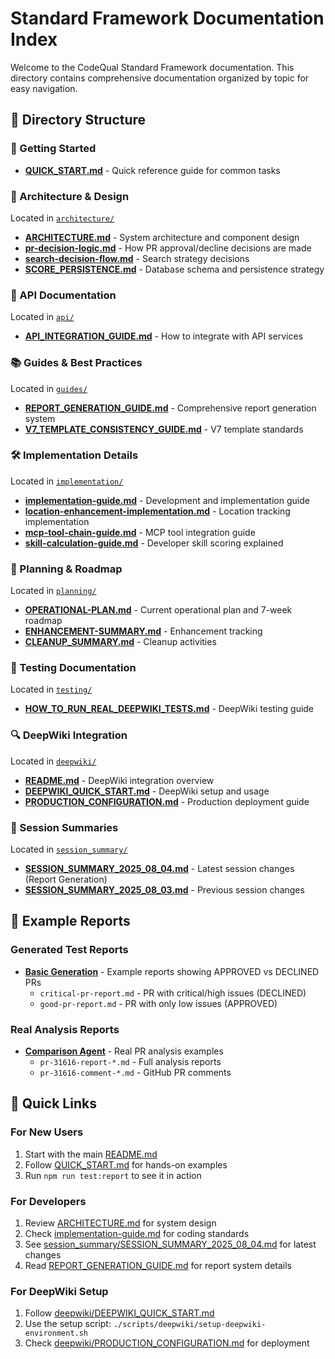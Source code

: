 # Standard Framework Documentation Index

Welcome to the CodeQual Standard Framework documentation. This directory contains comprehensive documentation organized by topic for easy navigation.

## 📁 Directory Structure

### 🚀 Getting Started
- **[QUICK_START.md](./QUICK_START.md)** - Quick reference guide for common tasks

### 📐 Architecture & Design
Located in [`architecture/`](./architecture/)
- **[ARCHITECTURE.md](./architecture/ARCHITECTURE.md)** - System architecture and component design
- **[pr-decision-logic.md](./architecture/pr-decision-logic.md)** - How PR approval/decline decisions are made
- **[search-decision-flow.md](./architecture/search-decision-flow.md)** - Search strategy decisions
- **[SCORE_PERSISTENCE.md](./architecture/SCORE_PERSISTENCE.md)** - Database schema and persistence strategy

### 🔌 API Documentation
Located in [`api/`](./api/)
- **[API_INTEGRATION_GUIDE.md](./api/API_INTEGRATION_GUIDE.md)** - How to integrate with API services

### 📚 Guides & Best Practices
Located in [`guides/`](./guides/)
- **[REPORT_GENERATION_GUIDE.md](./guides/REPORT_GENERATION_GUIDE.md)** - Comprehensive report generation system
- **[V7_TEMPLATE_CONSISTENCY_GUIDE.md](./guides/V7_TEMPLATE_CONSISTENCY_GUIDE.md)** - V7 template standards

### 🛠️ Implementation Details
Located in [`implementation/`](./implementation/)
- **[implementation-guide.md](./implementation/implementation-guide.md)** - Development and implementation guide
- **[location-enhancement-implementation.md](./implementation/location-enhancement-implementation.md)** - Location tracking implementation
- **[mcp-tool-chain-guide.md](./implementation/mcp-tool-chain-guide.md)** - MCP tool integration guide
- **[skill-calculation-guide.md](./implementation/skill-calculation-guide.md)** - Developer skill scoring explained

### 📅 Planning & Roadmap
Located in [`planning/`](./planning/)
- **[OPERATIONAL-PLAN.md](./planning/OPERATIONAL-PLAN.md)** - Current operational plan and 7-week roadmap
- **[ENHANCEMENT-SUMMARY.md](./planning/ENHANCEMENT-SUMMARY.md)** - Enhancement tracking
- **[CLEANUP_SUMMARY.md](./planning/CLEANUP_SUMMARY.md)** - Cleanup activities

### 🧪 Testing Documentation
Located in [`testing/`](./testing/)
- **[HOW_TO_RUN_REAL_DEEPWIKI_TESTS.md](./testing/HOW_TO_RUN_REAL_DEEPWIKI_TESTS.md)** - DeepWiki testing guide

### 🔍 DeepWiki Integration
Located in [`deepwiki/`](./deepwiki/)
- **[README.md](./deepwiki/README.md)** - DeepWiki integration overview
- **[DEEPWIKI_QUICK_START.md](./deepwiki/DEEPWIKI_QUICK_START.md)** - DeepWiki setup and usage
- **[PRODUCTION_CONFIGURATION.md](./deepwiki/PRODUCTION_CONFIGURATION.md)** - Production deployment guide

### 📝 Session Summaries
Located in [`session_summary/`](./session_summary/)
- **[SESSION_SUMMARY_2025_08_04.md](./session_summary/SESSION_SUMMARY_2025_08_04.md)** - Latest session changes (Report Generation)
- **[SESSION_SUMMARY_2025_08_03.md](./session_summary/SESSION_SUMMARY_2025_08_03.md)** - Previous session changes

## 📄 Example Reports

### Generated Test Reports
- **[Basic Generation](../tests/reports/basic-generation/)** - Example reports showing APPROVED vs DECLINED PRs
  - `critical-pr-report.md` - PR with critical/high issues (DECLINED)
  - `good-pr-report.md` - PR with only low issues (APPROVED)

### Real Analysis Reports
- **[Comparison Agent](../tests/reports/comparison-agent/)** - Real PR analysis examples
  - `pr-31616-report-*.md` - Full analysis reports
  - `pr-31616-comment-*.md` - GitHub PR comments

## 🎯 Quick Links

### For New Users
1. Start with the main [README.md](../README.md)
2. Follow [QUICK_START.md](./QUICK_START.md) for hands-on examples
3. Run `npm run test:report` to see it in action

### For Developers
1. Review [ARCHITECTURE.md](./ARCHITECTURE.md) for system design
2. Check [implementation-guide.md](./implementation-guide.md) for coding standards
3. See [session_summary/SESSION_SUMMARY_2025_08_04.md](./session_summary/SESSION_SUMMARY_2025_08_04.md) for latest changes
4. Read [REPORT_GENERATION_GUIDE.md](./REPORT_GENERATION_GUIDE.md) for report system details

### For DeepWiki Setup
1. Follow [deepwiki/DEEPWIKI_QUICK_START.md](./deepwiki/DEEPWIKI_QUICK_START.md)
2. Use the setup script: `./scripts/deepwiki/setup-deepwiki-environment.sh`
3. Check [deepwiki/PRODUCTION_CONFIGURATION.md](./deepwiki/PRODUCTION_CONFIGURATION.md) for deployment
